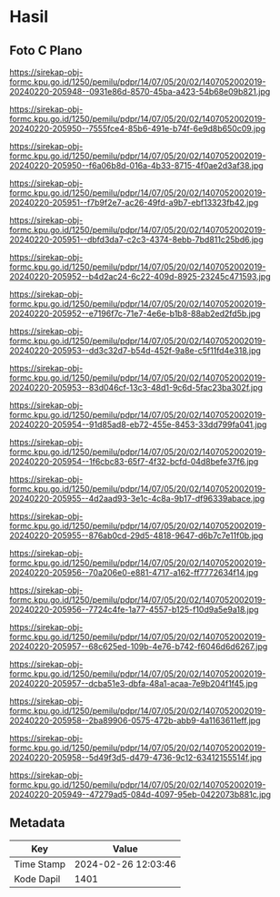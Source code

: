 # Hasil

## Foto C Plano

https://sirekap-obj-formc.kpu.go.id/1250/pemilu/pdpr/14/07/05/20/02/1407052002019-20240220-205948--0931e86d-8570-45ba-a423-54b68e09b821.jpg

https://sirekap-obj-formc.kpu.go.id/1250/pemilu/pdpr/14/07/05/20/02/1407052002019-20240220-205950--7555fce4-85b6-491e-b74f-6e9d8b650c09.jpg

https://sirekap-obj-formc.kpu.go.id/1250/pemilu/pdpr/14/07/05/20/02/1407052002019-20240220-205950--f6a06b8d-016a-4b33-8715-4f0ae2d3af38.jpg

https://sirekap-obj-formc.kpu.go.id/1250/pemilu/pdpr/14/07/05/20/02/1407052002019-20240220-205951--f7b9f2e7-ac26-49fd-a9b7-ebf13323fb42.jpg

https://sirekap-obj-formc.kpu.go.id/1250/pemilu/pdpr/14/07/05/20/02/1407052002019-20240220-205951--dbfd3da7-c2c3-4374-8ebb-7bd811c25bd6.jpg

https://sirekap-obj-formc.kpu.go.id/1250/pemilu/pdpr/14/07/05/20/02/1407052002019-20240220-205952--b4d2ac24-6c22-409d-8925-23245c471593.jpg

https://sirekap-obj-formc.kpu.go.id/1250/pemilu/pdpr/14/07/05/20/02/1407052002019-20240220-205952--e7196f7c-71e7-4e6e-b1b8-88ab2ed2fd5b.jpg

https://sirekap-obj-formc.kpu.go.id/1250/pemilu/pdpr/14/07/05/20/02/1407052002019-20240220-205953--dd3c32d7-b54d-452f-9a8e-c5f11fd4e318.jpg

https://sirekap-obj-formc.kpu.go.id/1250/pemilu/pdpr/14/07/05/20/02/1407052002019-20240220-205953--83d046cf-13c3-48d1-9c6d-5fac23ba302f.jpg

https://sirekap-obj-formc.kpu.go.id/1250/pemilu/pdpr/14/07/05/20/02/1407052002019-20240220-205954--91d85ad8-eb72-455e-8453-33dd799fa041.jpg

https://sirekap-obj-formc.kpu.go.id/1250/pemilu/pdpr/14/07/05/20/02/1407052002019-20240220-205954--1f6cbc83-65f7-4f32-bcfd-04d8befe37f6.jpg

https://sirekap-obj-formc.kpu.go.id/1250/pemilu/pdpr/14/07/05/20/02/1407052002019-20240220-205955--4d2aad93-3e1c-4c8a-9b17-df96339abace.jpg

https://sirekap-obj-formc.kpu.go.id/1250/pemilu/pdpr/14/07/05/20/02/1407052002019-20240220-205955--876ab0cd-29d5-4818-9647-d6b7c7e11f0b.jpg

https://sirekap-obj-formc.kpu.go.id/1250/pemilu/pdpr/14/07/05/20/02/1407052002019-20240220-205956--70a206e0-e881-4717-a162-ff7772634f14.jpg

https://sirekap-obj-formc.kpu.go.id/1250/pemilu/pdpr/14/07/05/20/02/1407052002019-20240220-205956--7724c4fe-1a77-4557-b125-f10d9a5e9a18.jpg

https://sirekap-obj-formc.kpu.go.id/1250/pemilu/pdpr/14/07/05/20/02/1407052002019-20240220-205957--68c625ed-109b-4e76-b742-f6046d6d6267.jpg

https://sirekap-obj-formc.kpu.go.id/1250/pemilu/pdpr/14/07/05/20/02/1407052002019-20240220-205957--dcba51e3-dbfa-48a1-acaa-7e9b204f1f45.jpg

https://sirekap-obj-formc.kpu.go.id/1250/pemilu/pdpr/14/07/05/20/02/1407052002019-20240220-205958--2ba89906-0575-472b-abb9-4a1163611eff.jpg

https://sirekap-obj-formc.kpu.go.id/1250/pemilu/pdpr/14/07/05/20/02/1407052002019-20240220-205958--5d49f3d5-d479-4736-9c12-63412155514f.jpg

https://sirekap-obj-formc.kpu.go.id/1250/pemilu/pdpr/14/07/05/20/02/1407052002019-20240220-205949--47279ad5-084d-4097-95eb-0422073b881c.jpg


## Metadata

| Key        | Value               |
| ---------- | ------------------- |
| Time Stamp | 2024-02-26 12:03:46 |
| Kode Dapil | 1401                |



